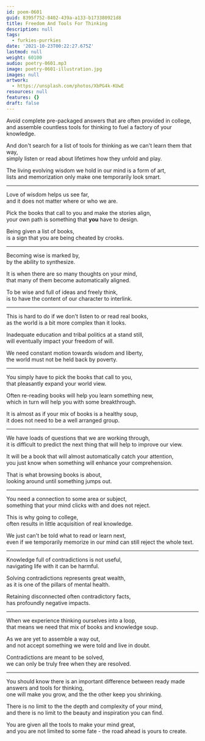 ```yaml
---
id: poem-0601
guid: 8395f752-8402-439a-a133-b173380921d8
title: Freedom And Tools For Thinking
description: null
tags:
  - furkies-purrkies
date: '2021-10-23T00:22:27.675Z'
lastmod: null
weight: 60100
audio: poetry-0601.mp3
image: poetry-0601-illustration.jpg
images: null
artwork:
  - https://unsplash.com/photos/XbPG4k-KUwE
resources: null
features: {}
draft: false
---
```


Avoid complete pre-packaged answers that are often provided in college,\
and assemble countless tools for thinking to fuel a factory of your knowledge.

And don't search for a list of tools for thinking as we can't learn them that way,\
simply listen or read about lifetimes how they unfold and play.

The living evolving wisdom we hold in our mind is a form of art,\
lists and memorization only make one temporarily look smart.

---

Love of wisdom helps us see far,\
and it does not matter where or who we are.

Pick the books that call to you and make the stories align,\
your own path is something that **you** have to design.

Being given a list of books,\
is a sign that you are being cheated by crooks.

---

Becoming wise is marked by,\
by the ability to synthesize.

It is when there are so many thoughts on your mind,\
that many of them become automatically aligned.

To be wise and full of ideas and freely think,\
is to have the content of our character to interlink.

---

This is hard to do if we don't listen to or read real books,\
as the world is a bit more complex than it looks.

Inadequate education and tribal politics at a stand still,\
will eventually impact your freedom of will.

We need constant motion towards wisdom and liberty,\
the world must not be held back by poverty.

---

You simply have to pick the books that call to you,\
that pleasantly expand your world view.

Often re-reading books will help you learn something new,\
which in turn will help you with some breakthrough.

It is almost as if your mix of books is a healthy soup,\
it does not need to be a well arranged group.

---

We have loads of questions that we are working through,\
it is difficult to predict the next thing that will help to improve our view.

It will be a book that will almost automatically catch your attention,\
you just know when something will enhance your comprehension.

That is what browsing books is about,\
looking around until something jumps out.

---

You need a connection to some area or subject,\
something that your mind clicks with and does not reject.

This is why going to college,\
often results in little acquisition of real knowledge.

We just can't be told what to read or learn next,\
even if we temporarily memorize in our mind can still reject the whole text.

---

Knowledge full of contradictions is not useful,\
navigating life with it can be harmful.

Solving contradictions represents great wealth,\
as it is one of the pillars of mental health.

Retaining disconnected often contradictory facts,\
has profoundly negative impacts.

---

When we experience thinking ourselves into a loop,\
that means we need that mix of books and knowledge soup.

As we are yet to assemble a way out,\
and not accept something we were told and live in doubt.

Contradictions are meant to be solved,\
we can only be truly free when they are resolved.

---

You should know there is an important difference between ready made answers and tools for thinking,\
one will make you grow, and the the other keep you shrinking.

There is no limit to the the depth and complexity of your mind,\
and there is no limit to the beauty and inspiration you can find.

You are given all the tools to make your mind great,\
and you are not limited to some fate - the road ahead is yours to create.
